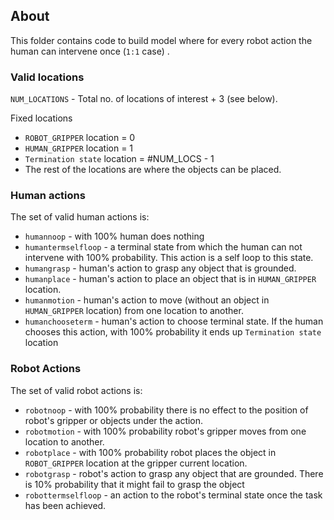## About

This folder contains code to build model where for every robot action the human can intervene once (`1:1` case) .

### Valid locations

`NUM_LOCATIONS` - Total no. of locations of interest + 3 (see below). 

Fixed locations
- `ROBOT_GRIPPER` location = 0
- `HUMAN_GRIPPER` location = 1
- `Termination state` location = #NUM_LOCS - 1
- The rest of the locations are where the objects can be placed. 

### Human actions

The set of valid human actions is:

- `humannoop` - with 100% human does nothing
- `humantermselfloop` - a terminal state from which the human can not intervene with 100% probability. This action is a self loop to this state.
- `humangrasp` - human's action to grasp any object that is grounded. 
- `humanplace` - human's action to place an object that is in `HUMAN_GRIPPER` location. 
- `humanmotion` - human's action to move (without an object in `HUMAN_GRIPPER` location) from one location to another.
- `humanchooseterm` - human's action to choose terminal state. If the human chooses this action, with 100% probability it ends up `Termination state` location



### Robot Actions

The set of valid robot actions is:

- `robotnoop` - with 100% probability there is no effect to the position of robot's gripper or objects under the action. 
- `robotmotion` - with 100% probability robot's gripper moves from one location to another.
- `robotplace` - with 100% probability robot places the object in `ROBOT_GRIPPER` location at the gripper current location.
- `robotgrasp` - robot's action to grasp any object that are grounded. There is 10% probability that it might fail to grasp the object
- `robottermselfloop` - an action to the robot's terminal state once the task has been achieved. 
